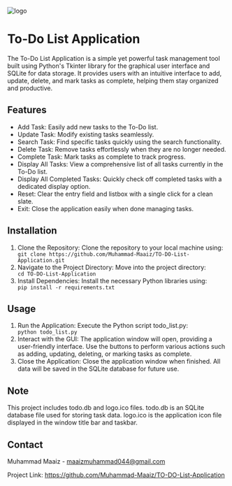 ![logo](https://github.com/Muhammad-Maaiz/TO-DO-List-Application/assets/157501398/345d61e7-2625-47eb-8d17-611d1bb51df0)

<h1>To-Do List Application</h1>
<p>The To-Do List Application is a simple yet powerful task management tool built using Python's Tkinter library for the graphical user interface and SQLite for data storage. It provides users with an intuitive interface to add, update, delete, and mark tasks as complete, helping them stay organized and productive.</p>

<h2>Features</h2>
<ul>
  <li>Add Task: Easily add new tasks to the To-Do list.</li>
  <li>Update Task: Modify existing tasks seamlessly.</li>
  <li>Search Task: Find specific tasks quickly using the search functionality.</li>
  <li>Delete Task: Remove tasks effortlessly when they are no longer needed.</li>
  <li>Complete Task: Mark tasks as complete to track progress.</li>
  <li>Display All Tasks: View a comprehensive list of all tasks currently in the To-Do list.</li>
  <li>Display All Completed Tasks: Quickly check off completed tasks with a dedicated display option.</li>
  <li>Reset: Clear the entry field and listbox with a single click for a clean slate.</li>
  <li>Exit: Close the application easily when done managing tasks.</li>
</ul>

<h2>Installation</h2>
<ol>
  <li>Clone the Repository: Clone the repository to your local machine using:</li>
  <code>git clone https://github.com/Muhammad-Maaiz/TO-DO-List-Application.git</code>
  <li>Navigate to the Project Directory: Move into the project directory:</li>
  <code>cd TO-DO-List-Application</code>
  <li>Install Dependencies: Install the necessary Python libraries using:</li>
  <code>pip install -r requirements.txt</code>
</ol>

<h2>Usage</h2>
<ol>
  <li>Run the Application: Execute the Python script todo_list.py:</li>
  <code>python todo_list.py</code>
  <li>Interact with the GUI: The application window will open, providing a user-friendly interface. Use the buttons to perform various actions such as adding, updating, deleting, or marking tasks as complete.</li>
  <li>Close the Application: Close the application window when finished. All data will be saved in the SQLite database for future use.</li>
</ol>

<h2>Note</h2>
<p>This project includes todo.db and logo.ico files. todo.db is an SQLite database file used for storing task data. logo.ico is the application icon file displayed in the window title bar and taskbar.</p>

<h2>Contact</h2>
<p>Muhammad Maaiz - <a href="mailto:maaizmuhammad044@gmail.com">maaizmuhammad044@gmail.com</a></p>

<p>Project Link: <a href="https://github.com/Muhammad-Maaiz/TO-DO-List-Application">https://github.com/Muhammad-Maaiz/TO-DO-List-Application</a></p>

